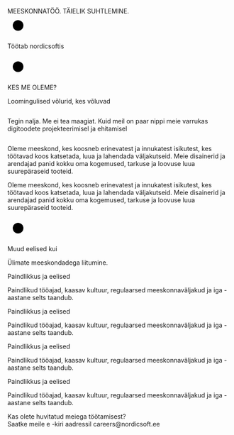 <section id="team">
  <div class="ticker-wrap">
    <div class="ticker">
      <div class="ticker__item">MEESKONNATÖÖ. TÄIELIK SUHTLEMINE.</div>
    </div>
  </div>

  <div class="container">
    <div class="service-col">
      <div class="h2-team">
        <div class="point-block">
          <svg height="48" width="48">
            <circle cx="24" cy="24" r="12" fill="black" />
          </svg>
          <p class="h2-text">Töötab nordicsoftis</p>
        </div>
      </div>
      <div class="gallery">
        <div class="pic pic1"><img src="/assets/images/pic1.svg" alt="" /></div>
        <div class="pic pic2"><img src="/assets/images/pic2.svg" alt="" /></div>
        <div class="pic empty"></div>
        <div class="pic pic3"><img src="/assets/images/pic3.svg" alt="" /></div>
        <div class="pic pic4"><img src="/assets/images/pic4.svg" alt="" /></div>
      </div>
    </div>
  </div>
  <div class="container">
    <div class="h2-team">
      <div class="point-block">
        <svg height="48" width="48">
          <circle cx="24" cy="24" r="12" fill="black" />
        </svg>
        <p class="h2-text">KES ME OLEME?</p>
      </div>
      <p class="h3-text">Loomingulised võlurid, kes võluvad</p>
    </div>
  </div>
  <div class="container">
    <div class="wizard-block">
      <div class="text-columns">
        <div class="column">
          <p>
            Tegin nalja. Me ei tea maagiat. Kuid meil on paar nippi
             meie varrukas digitoodete projekteerimisel ja ehitamisel
          </p>
        </div>
        <div class="column">
          <p>
            Oleme meeskond, kes koosneb erinevatest ja innukatest isikutest, kes töötavad koos
             katsetada, luua ja lahendada väljakutseid. Meie disainerid ja
             arendajad panid kokku oma kogemused, tarkuse ja loovuse
             luua suurepäraseid tooteid.
          </p>
          <p>
            Oleme meeskond, kes koosneb erinevatest ja innukatest isikutest, kes töötavad koos
             katsetada, luua ja lahendada väljakutseid. Meie disainerid ja
             arendajad panid kokku oma kogemused, tarkuse ja loovuse
             luua suurepäraseid tooteid. 
          </p>
        </div>
      </div>
      <div class="avatars">
        <div class="avatar avatar1"></div>
        <div class="avatar avatar2"></div>
        <div class="avatar avatar3"></div>
        <div class="avatar avatar4"></div>
        <div class="avatar avatar5"></div>
        <div class="avatar avatar6"></div>
        <div class="avatar avatar7"></div>
        <div class="avatar avatar8"></div>
        <div class="avatar avatar9"></div>
      </div>
    </div>
  </div>
  <div class="benefits">
    <div class="container">
      <div class="h2-team">
        <div class="point-block">
          <svg height="48" width="48">
            <circle cx="24" cy="24" r="12" fill="black" />
          </svg>
          <p class="h2-text">Muud eelised kui</p>
        </div>
        <p class="h3-text">Ülimate meeskondadega liitumine.</p>
      </div>
    </div>
    <div class="container">
      <div class="benefit-row">
        <div class="benefit">
          <p class="title">Paindlikkus ja eelised</p>
          <p>
            Paindlikud tööajad, kaasav kultuur, regulaarsed meeskonnaväljakud ja iga -aastane
             selts taandub. 
          </p>
        </div>
        <div class="benefit">
          <p class="title">Paindlikkus ja eelised</p>
          <p>
           Paindlikud tööajad, kaasav kultuur, regulaarsed meeskonnaväljakud ja iga -aastane
             selts taandub. 
          </p>
        </div>
      </div>
      <div class="benefit-row">
        <div class="benefit">
          <p class="title">Paindlikkus ja eelised</p>
          <p>
           Paindlikud tööajad, kaasav kultuur, regulaarsed meeskonnaväljakud ja iga -aastane
             selts taandub. 
          </p>
        </div>
        <div class="benefit">
          <p class="title">Paindlikkus ja eelised</p>
          <p>
           Paindlikud tööajad, kaasav kultuur, regulaarsed meeskonnaväljakud ja iga -aastane
             selts taandub. 
          </p>
        </div>
      </div>
      <div class="gallery-benefit">
        <div class="gallery-row">
          <div class="pic-block pic1">
            <img alt="" src="/assets/images/benefit1.svg" />
          </div>
          <div class="pic-block pic2">
            <img alt="" src="/assets/images/benefit2.svg" />
          </div>
          <div class="pic-block pic3"></div>
        </div>
        <div class="gallery-row">
          <div class="pic-block pic4"></div>
          <div class="pic-block pic5">
            <img alt="" src="/assets/images/benefit5.svg" />
          </div>
          <div class="pic-block pic6">
            <img alt="" src="/assets/images/benefit6.svg" />
          </div>
        </div>
      </div>
    </div>
  </div>
  <div class="in-touch">
    <div class="container">
      <div class="title">Kas olete huvitatud meiega töötamisest?</div>
      <div>Saatke meile e -kiri aadressil careers@nordicsoft.ee</div>
    </div>
  </div>
</section>
